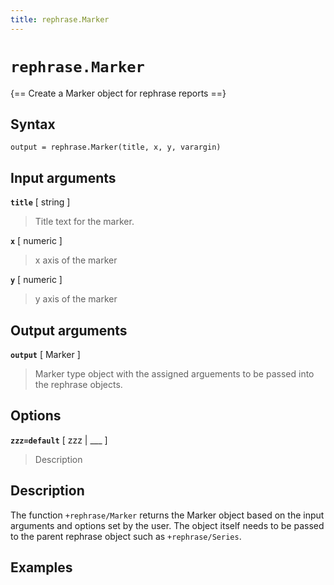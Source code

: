 ```yaml
---
title: rephrase.Marker
---
```


# `rephrase.Marker`

{== Create a Marker object for rephrase reports ==}


## Syntax 

    output = rephrase.Marker(title, x, y, varargin)

## Input arguments 

__`title`__ [ string ]
> 
> Title text for the marker.
> 

__`x`__ [ numeric ]
> 
> x axis of the marker
> 

__`y`__ [ numeric ]
> 
> y axis of the marker
> 

## Output arguments 

__`output`__ [ Marker ]
> 
> Marker type object with the assigned arguements to be passed
> into the rephrase objects.
> 


## Options 

__`zzz=default`__ [ zzz | ___ ]
> 
> Description
> 


## Description 

The function `+rephrase/Marker` returns the Marker object based on the input arguments and options set by the user. The object itself needs to be passed to the parent rephrase object such as `+rephrase/Series`.

## Examples

```matlab
```
